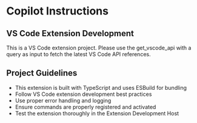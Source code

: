 # Copilot Instructions

<!-- Use this file to provide workspace-specific custom instructions to Copilot. For more details, visit https://code.visualstudio.com/docs/copilot/copilot-customization#_use-a-githubcopilotinstructionsmd-file -->

## VS Code Extension Development

This is a VS Code extension project. Please use the get_vscode_api with a query as input to fetch the latest VS Code API references.

## Project Guidelines

- This extension is built with TypeScript and uses ESBuild for bundling
- Follow VS Code extension development best practices
- Use proper error handling and logging
- Ensure commands are properly registered and activated
- Test the extension thoroughly in the Extension Development Host
